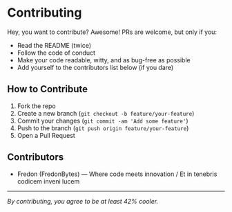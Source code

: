 # Contributing

Hey, you want to contribute? Awesome! PRs are welcome, but only if you:

- Read the README (twice)
- Follow the code of conduct
- Make your code readable, witty, and as bug-free as possible
- Add yourself to the contributors list below (if you dare)

## How to Contribute

1. Fork the repo
2. Create a new branch (`git checkout -b feature/your-feature`)
3. Commit your changes (`git commit -am 'Add some feature'`)
4. Push to the branch (`git push origin feature/your-feature`)
5. Open a Pull Request

## Contributors

- Fredon (FredonBytes) — Where code meets innovation / Et in tenebris codicem inveni lucem

---

_By contributing, you agree to be at least 42% cooler._
